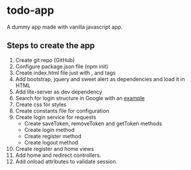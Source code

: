 # todo-app
A dummy app made with vanilla javascript app.

## Steps to create the app

1. Create git repo (GitHub)
2. Configure package.json file (npm init)
3. Create index.html file just with <html>, <head> and <body> tags
4. Add bootstrap, jquery and sweet alert as dependencies and load it in HTML
5. Add lite-server as dev dependency
6. Search for login structure in Google with an [example](https://bbbootstrap.com/snippets/login-form-footer-and-social-media-icons-55203607)
7. Create css for styles
8. Create constants file for configuration
9. Create login service for requests
    - Create saveToken, removeToken and getToken methods
    - Create login method
    - Create register method
    - Create logout method
10. Create register and home views
11. Add home and redirect controllers.
12. Add onload attributes to validate session.